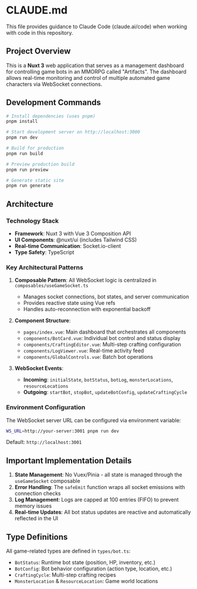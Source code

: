 # CLAUDE.md

This file provides guidance to Claude Code (claude.ai/code) when working with code in this repository.

## Project Overview

This is a **Nuxt 3** web application that serves as a management dashboard for controlling game bots in an MMORPG called "Artifacts". The dashboard allows real-time monitoring and control of multiple automated game characters via WebSocket connections.

## Development Commands

```bash
# Install dependencies (uses pnpm)
pnpm install

# Start development server on http://localhost:3000
pnpm run dev

# Build for production
pnpm run build

# Preview production build
pnpm run preview

# Generate static site
pnpm run generate
```

## Architecture

### Technology Stack
- **Framework**: Nuxt 3 with Vue 3 Composition API
- **UI Components**: @nuxt/ui (includes Tailwind CSS)
- **Real-time Communication**: Socket.io-client
- **Type Safety**: TypeScript

### Key Architectural Patterns

1. **Composable Pattern**: All WebSocket logic is centralized in `composables/useGameSocket.ts`
   - Manages socket connections, bot states, and server communication
   - Provides reactive state using Vue refs
   - Handles auto-reconnection with exponential backoff

2. **Component Structure**:
   - `pages/index.vue`: Main dashboard that orchestrates all components
   - `components/BotCard.vue`: Individual bot control and status display
   - `components/CraftingEditor.vue`: Multi-step crafting configuration
   - `components/LogViewer.vue`: Real-time activity feed
   - `components/GlobalControls.vue`: Batch bot operations

3. **WebSocket Events**:
   - **Incoming**: `initialState`, `botStatus`, `botLog`, `monsterLocations`, `resourceLocations`
   - **Outgoing**: `startBot`, `stopBot`, `updateBotConfig`, `updateCraftingCycle`

### Environment Configuration

The WebSocket server URL can be configured via environment variable:
```bash
WS_URL=http://your-server:3001 pnpm run dev
```
Default: `http://localhost:3001`

## Important Implementation Details

1. **State Management**: No Vuex/Pinia - all state is managed through the `useGameSocket` composable
2. **Error Handling**: The `safeEmit` function wraps all socket emissions with connection checks
3. **Log Management**: Logs are capped at 100 entries (FIFO) to prevent memory issues
4. **Real-time Updates**: All bot status updates are reactive and automatically reflected in the UI

## Type Definitions

All game-related types are defined in `types/bot.ts`:
- `BotStatus`: Runtime bot state (position, HP, inventory, etc.)
- `BotConfig`: Bot behavior configuration (action type, location, etc.)
- `CraftingCycle`: Multi-step crafting recipes
- `MonsterLocation` & `ResourceLocation`: Game world locations